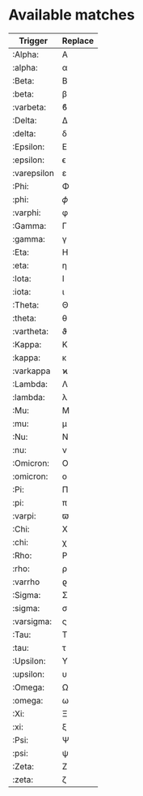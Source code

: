 # Available matches
| Trigger     | Replace   |
|-------------|-----------|
| :Alpha:     | Α         |
| :alpha:     | α         |
| :Beta:      | Β         |
| :beta:      | β         |
| :varbeta:   | ϐ         |
| :Delta:     | Δ         |
| :delta:     | δ         |
| :Epsilon:   | Ε         |
| :epsilon:   | ϵ         |
| :varepsilon | ε         |
| :Phi:       | Φ         |
| :phi:       | 𝜙         |
| :varphi:    | φ         |
| :Gamma:     | Γ         |
| :gamma:     | γ         |
| :Eta:       | Η         |
| :eta:       | η         |
| :Iota:      | Ι         |
| :iota:      | ι         |
| :Theta:     | Θ         |
| :theta:     | θ         |
| :vartheta:  | ϑ         |
| :Kappa:     | Κ         |
| :kappa:     | κ         |
| :varkappa   | ϰ         |
| :Lambda:    | Λ         |
| :lambda:    | λ         |
| :Mu:        | Μ         |
| :mu:        | μ         |
| :Nu:        | Ν         |
| :nu:        | ν         |
| :Omicron:   | Ο         |
| :omicron:   | ο         |
| :Pi:        | Π         |
| :pi:        | π         |
| :varpi:     | ϖ         |
| :Chi:       | Χ         |
| :chi:       | χ         |
| :Rho:       | Ρ         |
| :rho:       | ρ         |
| :varrho     | ϱ         |
| :Sigma:     | Σ         |
| :sigma:     | σ         |
| :varsigma:  | ς         |
| :Tau:       | Τ         |
| :tau:       | τ         |
| :Upsilon:   | Υ         |
| :upsilon:   | υ         |
| :Omega:     | Ω         |
| :omega:     | ω         |
| :Xi:        | Ξ         |
| :xi:        | ξ         |
| :Psi:       | Ψ         |
| :psi:       | ψ         |
| :Zeta:      | Ζ         |
| :zeta:      | ζ         |